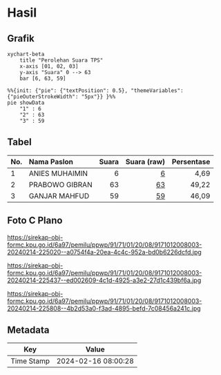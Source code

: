 # Hasil

## Grafik

```mermaid
xychart-beta
    title "Perolehan Suara TPS"
    x-axis [01, 02, 03]
    y-axis "Suara" 0 --> 63
    bar [6, 63, 59]
```

```mermaid
%%{init: {"pie": {"textPosition": 0.5}, "themeVariables": {"pieOuterStrokeWidth": "5px"}} }%%
pie showData
    "1" : 6
    "2" : 63
    "3" : 59
```

## Tabel

| No. | Nama Paslon    | Suara | Suara (raw) | Persentase |
|:--- |:-------------- | -----:| -----------:| ----------:|
| 1   | ANIES MUHAIMIN | 6     | [6][p-1]    | 4,69       |
| 2   | PRABOWO GIBRAN | 63    | [63][p-2]   | 49,22      |
| 3   | GANJAR MAHFUD  | 59    | [59][p-3]   | 46,09      |


[p-1]: https://github.com/gigit-pemilu/pemilu-2024-91-papua/blob/main/pilpres/hitung-suara/sub/91-papua/sub/71-kota-jayapura/sub/01-jayapura-utara/sub/2008-kayo-batu/sub/003-tps/sub/paslon-1.txt
[p-2]: https://github.com/gigit-pemilu/pemilu-2024-91-papua/blob/main/pilpres/hitung-suara/sub/91-papua/sub/71-kota-jayapura/sub/01-jayapura-utara/sub/2008-kayo-batu/sub/003-tps/sub/paslon-2.txt
[p-3]: https://github.com/gigit-pemilu/pemilu-2024-91-papua/blob/main/pilpres/hitung-suara/sub/91-papua/sub/71-kota-jayapura/sub/01-jayapura-utara/sub/2008-kayo-batu/sub/003-tps/sub/paslon-3.txt

## Foto C Plano

https://sirekap-obj-formc.kpu.go.id/6a97/pemilu/ppwp/91/71/01/20/08/9171012008003-20240214-225020--a0754f4a-20ea-4c4c-952a-bd0b6226dcfd.jpg

https://sirekap-obj-formc.kpu.go.id/6a97/pemilu/ppwp/91/71/01/20/08/9171012008003-20240214-225437--ed002609-4c1d-4925-a3e2-27d1c439bf6a.jpg

https://sirekap-obj-formc.kpu.go.id/6a97/pemilu/ppwp/91/71/01/20/08/9171012008003-20240214-225808--4b2d53a0-f3ad-4895-befd-7c08456a241c.jpg


## Metadata

| Key        | Value               |
| ---------- | ------------------- |
| Time Stamp | 2024-02-16 08:00:28 |



